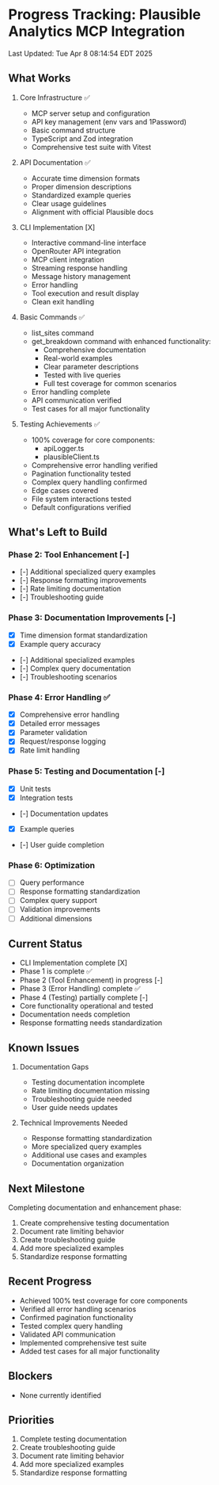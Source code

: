 # Progress Tracking: Plausible Analytics MCP Integration

Last Updated: Tue Apr 8 08:14:54 EDT 2025

## What Works

1. Core Infrastructure ✅

   - MCP server setup and configuration
   - API key management (env vars and 1Password)
   - Basic command structure
   - TypeScript and Zod integration
   - Comprehensive test suite with Vitest

2. API Documentation ✅
   - Accurate time dimension formats
   - Proper dimension descriptions
   - Standardized example queries
   - Clear usage guidelines
   - Alignment with official Plausible docs

3. CLI Implementation [X]
   - Interactive command-line interface
   - OpenRouter API integration
   - MCP client integration
   - Streaming response handling
   - Message history management
   - Error handling
   - Tool execution and result display
   - Clean exit handling

4. Basic Commands ✅

   - list_sites command
   - get_breakdown command with enhanced functionality:
     - Comprehensive documentation
     - Real-world examples
     - Clear parameter descriptions
     - Tested with live queries
     - Full test coverage for common scenarios
   - Error handling complete
   - API communication verified
   - Test cases for all major functionality

5. Testing Achievements ✅
   - 100% coverage for core components:
     - apiLogger.ts
     - plausibleClient.ts
   - Comprehensive error handling verified
   - Pagination functionality tested
   - Complex query handling confirmed
   - Edge cases covered
   - File system interactions tested
   - Default configurations verified

## What's Left to Build

### Phase 2: Tool Enhancement [-]

- [-] Additional specialized query examples
- [-] Response formatting improvements
- [-] Rate limiting documentation
- [-] Troubleshooting guide

### Phase 3: Documentation Improvements [-]

- [X] Time dimension format standardization
- [X] Example query accuracy
- [-] Additional specialized examples
- [-] Complex query documentation
- [-] Troubleshooting scenarios

### Phase 4: Error Handling ✅

- [x] Comprehensive error handling
- [x] Detailed error messages
- [x] Parameter validation
- [x] Request/response logging
- [x] Rate limit handling

### Phase 5: Testing and Documentation [-]

- [x] Unit tests
- [x] Integration tests
- [-] Documentation updates
- [x] Example queries
- [-] User guide completion

### Phase 6: Optimization

- [ ] Query performance
- [ ] Response formatting standardization
- [ ] Complex query support
- [ ] Validation improvements
- [ ] Additional dimensions

## Current Status

- CLI Implementation complete [X]
- Phase 1 is complete ✅
- Phase 2 (Tool Enhancement) in progress [-]
- Phase 3 (Error Handling) complete ✅
- Phase 4 (Testing) partially complete [-]
- Core functionality operational and tested
- Documentation needs completion
- Response formatting needs standardization

## Known Issues

1. Documentation Gaps
   - Testing documentation incomplete
   - Rate limiting documentation missing
   - Troubleshooting guide needed
   - User guide needs updates

2. Technical Improvements Needed
   - Response formatting standardization
   - More specialized query examples
   - Additional use cases and examples
   - Documentation organization

## Next Milestone

Completing documentation and enhancement phase:

1. Create comprehensive testing documentation
2. Document rate limiting behavior
3. Create troubleshooting guide
4. Add more specialized examples
5. Standardize response formatting

## Recent Progress

- Achieved 100% test coverage for core components
- Verified all error handling scenarios
- Confirmed pagination functionality
- Tested complex query handling
- Validated API communication
- Implemented comprehensive test suite
- Added test cases for all major functionality

## Blockers

- None currently identified

## Priorities

1. Complete testing documentation
2. Create troubleshooting guide
3. Document rate limiting behavior
4. Add more specialized examples
5. Standardize response formatting
